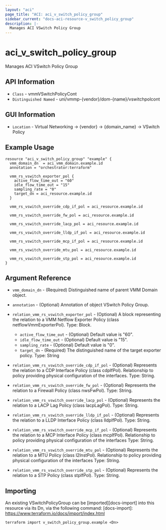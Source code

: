```yaml
---
layout: "aci"
page_title: "ACI: aci_v_switch_policy_group"
sidebar_current: "docs-aci-resource-v_switch_policy_group"
description: |-
  Manages ACI VSwitch Policy Group
---
```


# aci_v_switch_policy_group #

Manages ACI VSwitch Policy Group

## API Information ##

* `Class` - vmmVSwitchPolicyCont
* `Distinguished Named` - uni/vmmp-{vendor}/dom-{name}/vswitchpolcont

## GUI Information ##

* `Location` - Virtual Networking -> {vendor} -> {domain_name} -> VSwitch Policy

## Example Usage ##

```hcl
resource "aci_v_switch_policy_group" "example" {
  vmm_domain_dn  = aci_vmm_domain.example.id
  annotation = "orchestrator:terraform"

  vmm_rs_vswitch_exporter_pol {
    active_flow_time_out = "60"
    idle_flow_time_out = "15"
    sampling_rate = "0"
    target_dn = aci_resource.example.id
  }

  vmm_rs_vswitch_override_cdp_if_pol = aci_resource.example.id

  vmm_rs_vswitch_override_fw_pol = aci_resource.example.id

  vmm_rs_vswitch_override_lacp_pol = aci_resource.example.id

  vmm_rs_vswitch_override_lldp_if_pol = aci_resource.example.id

  vmm_rs_vswitch_override_mcp_if_pol = aci_resource.example.id

  vmm_rs_vswitch_override_mtu_pol = aci_resource.example.id

  vmm_rs_vswitch_override_stp_pol = aci_resource.example.id
}
```

## Argument Reference ##

* `vmm_domain_dn` - (Required) Distinguished name of parent VMM Domain object.

* `annotation` - (Optional) Annotation of object VSwitch Policy Group.

* `relation_vmm_rs_vswitch_exporter_pol` - (Optional) A block representing the relation to a VMM Netflow Exporter Policy (class netflowVmmExporterPol). Type: Block.
  * `active_flow_time_out` - (Optional) Default value is "60".
  * `idle_flow_time_out` - (Optional) Default value is "15".
  * `sampling_rate` - (Optional) Default value is "0".
  * `target_dn` - (Required) The distinguished name of the target exporter policy. Type: String

* `relation_vmm_rs_vswitch_override_cdp_if_pol` - (Optional) Represents the relation to a CDP Interface Policy (class cdpIfPol). Relationship to policy providing physical configuration of the interfaces. Type: String.

* `relation_vmm_rs_vswitch_override_fw_pol` - (Optional) Represents the relation to a Firewall Policy (class nwsFwPol). Type: String.

* `relation_vmm_rs_vswitch_override_lacp_pol` - (Optional) Represents the relation to a LACP Lag Policy (class lacpLagPol). Type: String.

* `relation_vmm_rs_vswitch_override_lldp_if_pol` - (Optional) Represents the relation to a LLDP Interface Policy (class lldpIfPol). Type: String.

* `relation_vmm_rs_vswitch_override_mcp_if_pol` - (Optional) Represents the relation to a MCP Interface Policy (class mcpIfPol). Relationship to policy providing physical configuration of the interfaces Type: String.

* `relation_vmm_rs_vswitch_override_mtu_pol` - (Optional) Represents the relation to a MTU Policy (class l2InstPol). Relationship to policy providing physical configuration of the interfaces Type: String.

* `relation_vmm_rs_vswitch_override_stp_pol` - (Optional) Represents the relation to a STP Policy (class stpIfPol). Type: String.

## Importing ##

An existing VSwitchPolicyGroup can be [imported][docs-import] into this resource via its Dn, via the following command:
[docs-import]: https://www.terraform.io/docs/import/index.html

```
terraform import v_switch_policy_group.example <Dn>
```